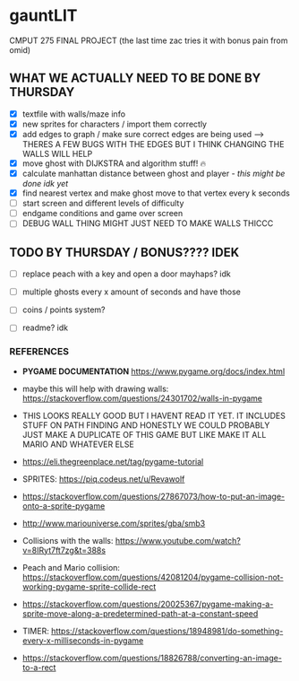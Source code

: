 # gauntLIT
CMPUT 275 FINAL PROJECT (the last time zac tries it with bonus pain from omid)

## WHAT WE ACTUALLY NEED TO BE DONE BY THURSDAY
- [x] textfile with walls/maze info
- [x] new sprites for characters / import them correctly
- [x] add edges to graph / make sure correct edges are being used --> THERES A FEW BUGS WITH THE EDGES BUT I THINK CHANGING THE WALLS WILL HELP
- [x] move ghost with DIJKSTRA and algorithm stuff! 🔥
- [x] calculate manhattan distance between ghost and player - *this might be done idk yet*
- [x] find nearest vertex and make ghost move to that vertex every k seconds
- [ ] start screen and different levels of difficulty
- [ ] endgame conditions and game over screen
- [ ] DEBUG WALL THING MIGHT JUST NEED TO MAKE WALLS THICCC

## TODO BY THURSDAY / BONUS???? IDEK
- [ ] replace peach with a key and open a door mayhaps? idk
- [ ] multiple ghosts every x amount of seconds and have those
- [ ] coins / points system?
- [ ] readme? idk


### REFERENCES

- **PYGAME DOCUMENTATION**
https://www.pygame.org/docs/index.html

- maybe this will help with drawing walls: https://stackoverflow.com/questions/24301702/walls-in-pygame

- THIS LOOKS REALLY GOOD BUT I HAVENT READ IT YET. IT INCLUDES STUFF ON PATH FINDING AND HONESTLY WE COULD PROBABLY JUST MAKE A DUPLICATE OF THIS GAME BUT LIKE MAKE IT ALL MARIO AND WHATEVER ELSE
- https://eli.thegreenplace.net/tag/pygame-tutorial

- SPRITES: https://piq.codeus.net/u/Revawolf
- https://stackoverflow.com/questions/27867073/how-to-put-an-image-onto-a-sprite-pygame
- http://www.mariouniverse.com/sprites/gba/smb3

- Collisions with the walls: https://www.youtube.com/watch?v=8IRyt7ft7zg&t=388s

- Peach and Mario collision: https://stackoverflow.com/questions/42081204/pygame-collision-not-working-pygame-sprite-collide-rect

- https://stackoverflow.com/questions/20025367/pygame-making-a-sprite-move-along-a-predetermined-path-at-a-constant-speed

- TIMER: https://stackoverflow.com/questions/18948981/do-something-every-x-milliseconds-in-pygame

- https://stackoverflow.com/questions/18826788/converting-an-image-to-a-rect
